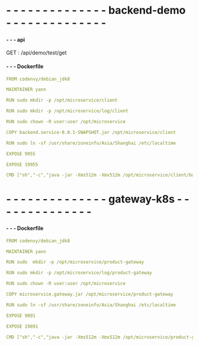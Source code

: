 # - - - - - - - - - - - - - - backend-demo - - - - - - - - - - - - - - 

#### - - - api
GET : /api/demo/test/get

#### - - - Dockerfile

```yaml
FROM codenvy/debian_jdk8

MAINTAINER yann

RUN sudo mkdir -p /opt/microservice/client

RUN sudo mkdir -p /opt/microservice/log/client

RUN sudo chown -R user:user /opt/microservice

COPY backend.service-0.0.1-SNAPSHOT.jar /opt/microservice/client

RUN sudo ln -sf /usr/share/zoneinfo/Asia/Shanghai /etc/localtime

EXPOSE 9955

EXPOSE 19955

CMD ["sh","-c","java -jar -Xms512m -Xmx512m /opt/microservice/client/backend.service-0.0.1-SNAPSHOT.jar --server.port=9955 --management.server.port=19955 --spring.application.name=demo-Y-test123-hello-service"]
```

# - - - - - - - - - - - - - - gateway-k8s - - - - - - - - - - - - - - 

#### - - - Dockerfile

```yaml
FROM codenvy/debian_jdk8

MAINTAINER yann

RUN sudo  mkdir -p /opt/microservice/product-gateway

RUN sudo mkdir -p /opt/microservice/log/product-gateway

RUN sudo chown -R user:user /opt/microservice

COPY microservice.gateway.jar /opt/microservice/product-gateway

RUN sudo ln -sf /usr/share/zoneinfo/Asia/Shanghai /etc/localtime

EXPOSE 9891

EXPOSE 19891

CMD ["sh","-c","java -jar -Xms512m -Xmx512m /opt/microservice/product-gateway/microservice.gateway.jar --spring.profiles.active=gatewaypeer1 --deployed.in.cluster=default --deployed.pod.name=default"]
```

